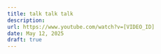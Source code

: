 ```yaml
---
title: talk talk talk
description: 
url: https://www.youtube.com/watch?v=[VIDEO_ID]
date: May 12, 2025
draft: true
---
```

